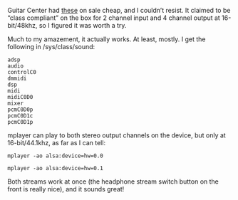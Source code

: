 <!--# set var="title" value="M-Audio Fast Track Pro in Linux" -->
<!--# set var="date" value="March 15, 2006" -->

<!--# include file="include/top.html" -->

Guitar Center had [these](http://www.musiciansfriend.com/product?sku=241710) on sale cheap, and I couldn’t resist. It claimed to be “class compliant” on the box for 2 channel input and 4 channel output at 16-bit/48khz, so I figured it was worth a try.

Much to my amazement, it actually works. At least, mostly. I get the following in /sys/class/sound:

	adsp
	audio
	controlC0
	dmmidi
	dsp
	midi
	midiC0D0
	mixer
	pcmC0D0p
	pcmC0D1c
	pcmC0D1p

mplayer can play to both stereo output channels on the device, but only at 16-bit/44.1khz, as far as I can tell:

	mplayer -ao alsa:device=hw=0.0

	mplayer -ao alsa:device=hw=0.1

Both streams work at once (the headphone stream switch button on the front is really nice), and it sounds great!

<!--# include file="include/bottom.html" -->

